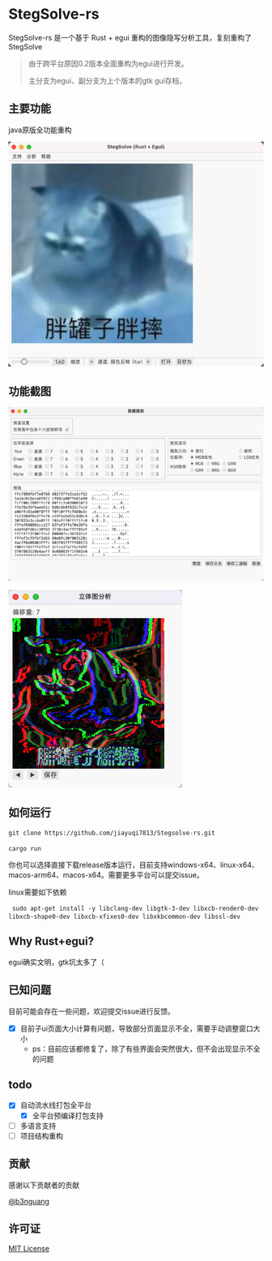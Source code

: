 # StegSolve-rs 
StegSolve-rs 是一个基于 Rust + egui 重构的图像隐写分析工具，复刻重构了StegSolve

> 由于跨平台原因0.2版本全面重构为egui进行开发。
>
> 主分支为egui、副分支为上个版本的gtk gui存档，

## 主要功能
java原版全功能重构

![image-20250214173053745](/img/image-20250214173053745.png)


## 功能截图

![image-20250214173152024](/img/image-20250214173152024.png)

![image-20250214173208188](/img/image-20250214173208188.png)

## 如何运行
`git clone https://github.com/jiayuqi7813/Stegsolve-rs.git`

`cargo run`

你也可以选择直接下载release版本运行，目前支持windows-x64、linux-x64、macos-arm64、macos-x64。需要更多平台可以提交issue。

linux需要如下依赖
```shell
 sudo apt-get install -y libclang-dev libgtk-3-dev libxcb-render0-dev libxcb-shape0-dev libxcb-xfixes0-dev libxkbcommon-dev libssl-dev
```

## Why Rust+egui?
egui确实文明，gtk坑太多了（

## 已知问题

目前可能会存在一些问题，欢迎提交issue进行反馈。

- [x] 目前子ui页面大小计算有问题，导致部分页面显示不全，需要手动调整窗口大小
    - ps：目前应该都修复了，除了有些界面会突然很大，但不会出现显示不全的问题


## todo

- [x] 自动流水线打包全平台
    - [x] 全平台预编译打包支持
- [ ] 多语言支持
- [ ] 项目结构重构

## 贡献
感谢以下贡献者的贡献

[@b3nguang](https://github.com/b3nguang) 

## 许可证
[MIT License](LICENSE)
